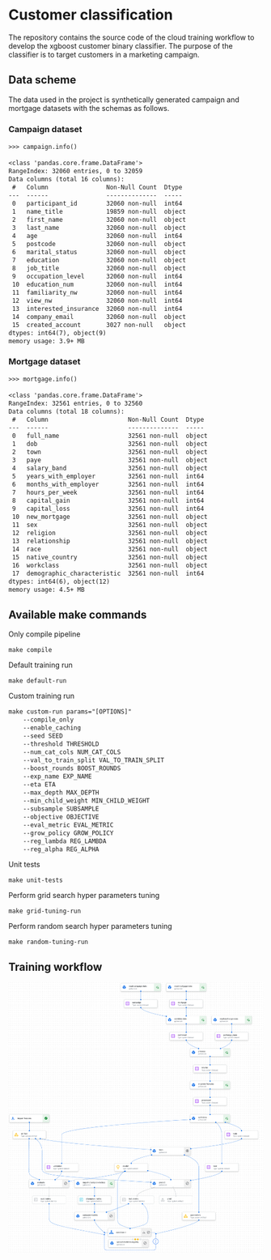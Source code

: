 # Customer classification

The repository contains the source code of the cloud training workflow to develop the xgboost customer binary classifier. The purpose of the classifier is to target customers in a marketing campaign.

## Data scheme

The data used in the project is synthetically generated campaign and mortgage datasets with the schemas as follows.

### Campaign dataset

```
>>> campaign.info()

<class 'pandas.core.frame.DataFrame'>
RangeIndex: 32060 entries, 0 to 32059
Data columns (total 16 columns):
 #   Column                Non-Null Count  Dtype
---  ------                --------------  -----
 0   participant_id        32060 non-null  int64
 1   name_title            19859 non-null  object
 2   first_name            32060 non-null  object
 3   last_name             32060 non-null  object
 4   age                   32060 non-null  int64
 5   postcode              32060 non-null  object
 6   marital_status        32060 non-null  object
 7   education             32060 non-null  object
 8   job_title             32060 non-null  object
 9   occupation_level      32060 non-null  int64
 10  education_num         32060 non-null  int64
 11  familiarity_nw        32060 non-null  int64
 12  view_nw               32060 non-null  int64
 13  interested_insurance  32060 non-null  int64
 14  company_email         32060 non-null  object
 15  created_account       3027 non-null   object
dtypes: int64(7), object(9)
memory usage: 3.9+ MB
```
### Mortgage dataset

```
>>> mortgage.info()

<class 'pandas.core.frame.DataFrame'>
RangeIndex: 32561 entries, 0 to 32560
Data columns (total 18 columns):
 #   Column                      Non-Null Count  Dtype
---  ------                      --------------  -----
 0   full_name                   32561 non-null  object
 1   dob                         32561 non-null  object
 2   town                        32561 non-null  object
 3   paye                        32561 non-null  object
 4   salary_band                 32561 non-null  object
 5   years_with_employer         32561 non-null  int64
 6   months_with_employer        32561 non-null  int64
 7   hours_per_week              32561 non-null  int64
 8   capital_gain                32561 non-null  int64
 9   capital_loss                32561 non-null  int64
 10  new_mortgage                32561 non-null  object
 11  sex                         32561 non-null  object
 12  religion                    32561 non-null  object
 13  relationship                32561 non-null  object
 14  race                        32561 non-null  object
 15  native_country              32561 non-null  object
 16  workclass                   32561 non-null  object
 17  demographic_characteristic  32561 non-null  int64
dtypes: int64(6), object(12)
memory usage: 4.5+ MB
```

## Available make commands

Only compile pipeline
```
make compile

```
Default training run
```
make default-run
```

Custom training run
```
make custom-run params="[OPTIONS]"
    --compile_only
    --enable_caching
    --seed SEED
    --threshold THRESHOLD
    --num_cat_cols NUM_CAT_COLS
    --val_to_train_split VAL_TO_TRAIN_SPLIT
    --boost_rounds BOOST_ROUNDS
    --exp_name EXP_NAME
    --eta ETA
    --max_depth MAX_DEPTH
    --min_child_weight MIN_CHILD_WEIGHT
    --subsample SUBSAMPLE
    --objective OBJECTIVE
    --eval_metric EVAL_METRIC
    --grow_policy GROW_POLICY
    --reg_lambda REG_LAMBDA
    --reg_alpha REG_ALPHA
```

Unit tests
```
make unit-tests
```

Perform grid search hyper parameters tuning
```
make grid-tuning-run
```

Perform random search hyper parameters tuning
```
make random-tuning-run
```

## Training workflow

![](images/dag.png)

